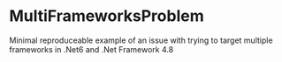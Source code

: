 # MultiFrameworksProblem
Minimal reproduceable example of an issue with trying to target multiple frameworks in .Net6 and .Net Framework 4.8
